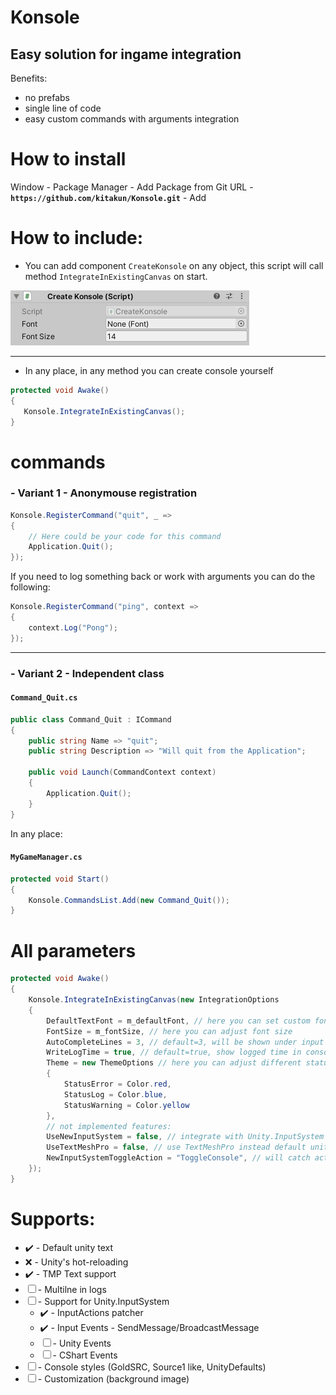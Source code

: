 # Konsole

## Easy solution for ingame integration

Benefits:
 - no prefabs
 - single line of code
 - easy custom commands with arguments integration

# How to install
Window - Package Manager - Add Package from Git URL - **`https://github.com/kitakun/Konsole.git`** - Add

# How to include:

 - You can add component `CreateKonsole` on any object, this script will call method `IntegrateInExistingCanvas` on start.
 
 ![Create Konsole (Script) in Unity](/docs/how_to_add_1.jpg)
___
 - In any place, in any method you can create console yourself
 ```cs
protected void Awake()
{
    Konsole.IntegrateInExistingCanvas();
}
 ```

# commands

### - Variant 1 - Anonymouse registration

```cs
Konsole.RegisterCommand("quit", _ =>
{
    // Here could be your code for this command
    Application.Quit();
});
```

If you need to log something back or work with arguments you can do the following:
```cs
Konsole.RegisterCommand("ping", context =>
{
    context.Log("Pong");
});
```
___
### - Variant 2 - Independent class
#### **`Command_Quit.cs`**
```cs
public class Command_Quit : ICommand
{
    public string Name => "quit";
    public string Description => "Will quit from the Application";
    
    public void Launch(CommandContext context)
    {
        Application.Quit();
    }
}
```
In any place:
#### **`MyGameManager.cs`**
```cs
protected void Start()
{
    Konsole.CommandsList.Add(new Command_Quit());
}
```

# All parameters

```cs
protected void Awake()
{
    Konsole.IntegrateInExistingCanvas(new IntegrationOptions
    {
        DefaultTextFont = m_defaultFont, // here you can set custom font
        FontSize = m_fontSize, // here you can adjust font size
        AutoCompleteLines = 3, // default=3, will be shown under input field as auto-complete
        WriteLogTime = true, // default=true, show logged time in console
        Theme = new ThemeOptions // here you can adjust different status colors
        {
            StatusError = Color.red,
            StatusLog = Color.blue,
            StatusWarning = Color.yellow
        },
        // not implemented features:
        UseNewInputSystem = false, // integrate with Unity.InputSystem
        UseTextMeshPro = false, // use TextMeshPro instead default unity text component
        NewInputSystemToggleAction = "ToggleConsole", // will catch action to toggle console
    });
}
```


# Supports:
- ✔️ - Default unity text
- ❌ - Unity's hot-reloading
- ✔️  - TMP Text support
- ☐  - Multilne in logs
- ☐  - Support for Unity.InputSystem
    - ✔️ - InputActions patcher
    - ✔️ - Input Events - SendMessage/BroadcastMessage
    - ☐ - Unity Events
    - ☐ - CShart Events
- ☐  - Console styles (GoldSRC, Source1 like, UnityDefaults)
- ☐  - Customization (background image)
